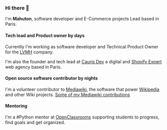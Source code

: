 ### Hi there 👋

I'm **Mahuton**, software developer and E-Commerce projects Lead based in Paris.

#### Tech lead and Product owner by days

Currently I'm working as software developer and Technical Product Owner for the [LVMH](https://en.wikipedia.org/wiki/LVMH) company.

I'm also the founder and tech lead at [Cauris Dev](https://www.cauris-dev.com) a digital and [Shopify Expert](https://experts.shopify.com/cauris-dev) web agency based in Paris. 

#### Open source software contributor by nights

I'm a volunteer contributor to [Mediawiki](https://github.com/wikimedia/mediawiki), the software that power [Wikipedia](https://en.wikipedia.org/wiki/Main_Page) and other Wiki projects.
[Some of my Mediawiki contributions](https://gerrit.wikimedia.org/r/q/Mh-3110)

#### Mentoring

I'm a #Python mentor at [OpenClassrooms](https://openclassrooms.com/en/) supporting students to progress, find goals and get organized.

<!--
**Mahuton/Mahuton** is a ✨ _special_ ✨ repository because its `README.md` (this file) appears on your GitHub profile.

Here are some ideas to get you started:

- 🔭 I’m currently working on ...
- 🌱 I’m currently learning ...
- 👯 I’m looking to collaborate on ...
- 🤔 I’m looking for help with ...
- 💬 Ask me about ...
- 📫 How to reach me: ...
- 😄 Pronouns: ...
- ⚡ Fun fact: ...
-->
